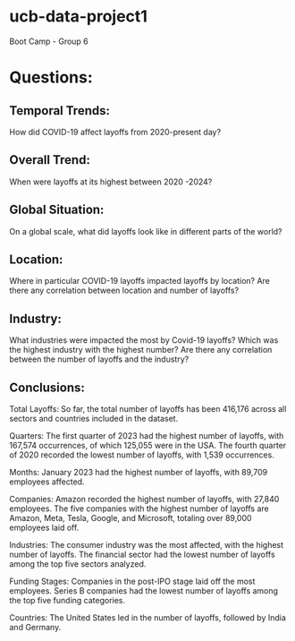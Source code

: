 # ucb-data-project1
Boot Camp - Group 6

# Questions:
## Temporal Trends:

How did COVID-19 affect layoffs from 2020-present day?

## Overall Trend:
When were layoffs at its highest between 2020 -2024?

## Global Situation:
On a global scale, what did layoffs look like in different parts of the world?

## Location:
Where in particular COVID-19 layoffs impacted layoffs by location? Are there any correlation between location and number of layoffs?

## Industry: 
What industries were impacted the most by Covid-19 layoffs? Which was the highest industry with the highest number? Are there any correlation between the number of layoffs and the industry?


## Conclusions:
Total Layoffs: So far, the total number of layoffs has been 416,176 across all sectors and countries included in the dataset.

Quarters:
The first quarter of 2023 had the highest number of layoffs, with 167,574 occurrences, of which 125,055 were in the USA.
The fourth quarter of 2020 recorded the lowest number of layoffs, with 1,539 occurrences.

Months:
January 2023 had the highest number of layoffs, with 89,709 employees affected.

Companies:
Amazon recorded the highest number of layoffs, with 27,840 employees.
The five companies with the highest number of layoffs are Amazon, Meta, Tesla, Google, and Microsoft, totaling over 89,000 employees laid off.

Industries:
The consumer industry was the most affected, with the highest number of layoffs.
The financial sector had the lowest number of layoffs among the top five sectors analyzed.

Funding Stages:
Companies in the post-IPO stage laid off the most employees.
Series B companies had the lowest number of layoffs among the top five funding categories.

Countries:
The United States led in the number of layoffs, followed by India and Germany.

